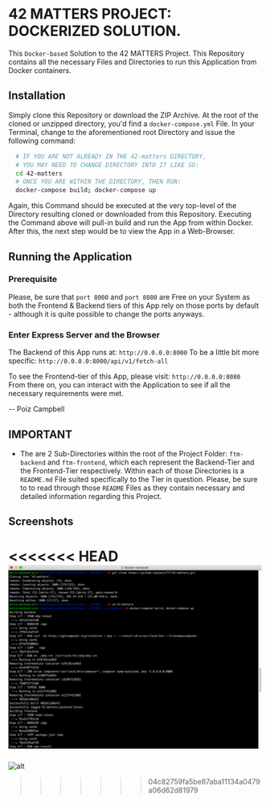 # 42 MATTERS PROJECT: DOCKERIZED SOLUTION.

This `Docker-based` Solution to the 42 MATTERS Project. This Repository contains
all the necessary Files and Directories to run this Application from Docker containers.

## Installation

Simply clone this Repository or download the ZIP Archive. At the root of the cloned
or unzipped directory, you'd find a `docker-compose.yml` File. In your Terminal, change
to the aforementioned root Directory and issue the following command:

```sh
  # IF YOU ARE NOT ALREADY IN THE 42-matters DIRECTORY,
  # YOU MAY NEED TO CHANGE DIRECTORY INTO IT LIKE SO:
  cd 42-matters
  # ONCE YOU ARE WITHIN THE DIRECTORY, THEN RUN:
  docker-compose build; docker-compose up
```

Again, this Command should be executed at the very top-level of the Directory resulting cloned
or downloaded from this Repository. Executing the Command above will pull-in build and run the App
from within Docker. After this, the next step would be to view the App in a Web-Browser.

## Running the Application

### Prerequisite

Please, be sure that `port 8000` and `port 8080` are Free on your System as both the Frontend & Backend tiers
of this App rely on those ports by default - although it is quite possible to change the ports anyways.

### Enter Express Server and the Browser

The Backend of this App runs at: `http://0.0.0.0:8000`
To be a little bit more specific: `http://0.0.0.0:8000/api/v1/fetch-all`

To see the Frontend-tier of this App, please visit: `http://0.0.0.0:8080`  
From there on, you can interact with the Application to see if all the necessary requirements were met.

-- Poiz Campbell

## IMPORTANT

- The are 2 Sub-Directories within the root of the Project Folder: `ftm-backend` and `ftm-frontend`,
  which each represent the Backend-Tier and the Frontend-Tier respectively. Within each of those
  Directories is a `README.md` File suited specifically to the Tier in question. Please, be sure to
  to read through those `README` Files as they contain necessary and detailed information regarding this
  Project.

## Screenshots

<<<<<<< HEAD
![alt](https://github.com/poiz777/42-matters/blob/master/docker-screen-shot-01.jpg)
=======
![alt](./docker-screen-shot-01.png)
>>>>>>> 04c82759fa5be87aba11134a0479a06d62d81979
